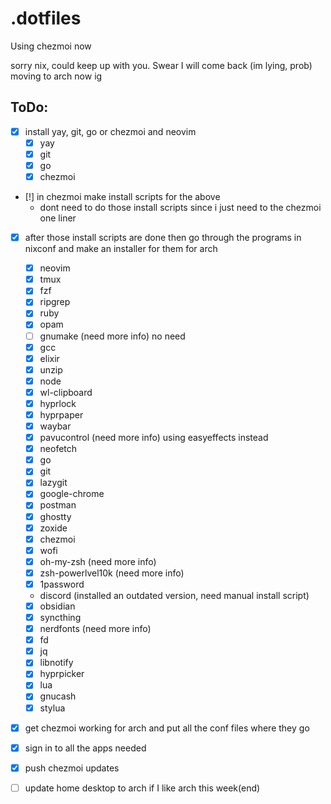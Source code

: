 # .dotfiles

Using chezmoi now

sorry nix, could keep up with you. Swear I will come back (im lying, prob)
moving to arch now ig

## ToDo:

- [x] install yay, git, go or chezmoi and neovim
    - [x] yay
    - [x] git
    - [x] go
    - [x] chezmoi
- [!] in chezmoi make install scripts for the above
    - dont need to do those install scripts since i just need to the chezmoi one liner
- [x] after those install scripts are done then go through the programs in nixconf and make an installer for them for arch
    - [x] neovim
    - [x] tmux
    - [x] fzf
    - [x] ripgrep
    - [x] ruby
    - [x] opam
    - [ ] gnumake (need more info) no need
    - [x] gcc
    - [x] elixir
    - [x] unzip
    - [x] node
    - [x] wl-clipboard
    - [x] hyprlock
    - [x] hyprpaper
    - [x] waybar
    - [x] pavucontrol (need more info) using easyeffects instead
    - [x] neofetch
    - [x] go
    - [x] git
    - [x] lazygit
    - [x] google-chrome
    - [x] postman
    - [x] ghostty
    - [x] zoxide
    - [x] chezmoi
    - [x] wofi
    - [x] oh-my-zsh (need more info)
    - [x] zsh-powerlvel10k (need more info)
    - [x] 1password
    - discord (installed an outdated version, need manual install script)
    - [x] obsidian
    - [x] syncthing
    - [x] nerdfonts (need more info)
    - [x] fd
    - [x] jq
    - [x] libnotify
    - [x] hyprpicker
    - [x] lua
    - [x] gnucash
    - [x] stylua

- [x] get chezmoi working for arch and put all the conf files where they go
- [x] sign in to all the apps needed
- [x] push chezmoi updates 
- [ ] update home desktop to arch if I like arch this week(end)


